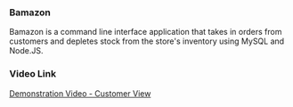 ### Bamazon

Bamazon is a command line interface application that takes in orders from customers and depletes stock from the store's inventory using MySQL and Node.JS.

### Video Link

[Demonstration Video - Customer View](Bamazon/bamazonVideo.gif)